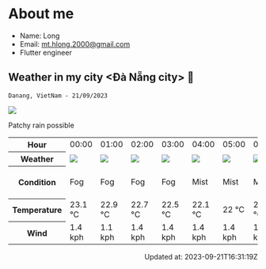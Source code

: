 # About me

- Name: Long
- Email: [mt.hlong.2000@gmail.com](mailto:mt.hlong.2000@gmail.com)
- Flutter engineer

## Weather in my city &lt;Đà Nẵng city> 👋



`Danang, VietNam - 21/09/2023`

<img src="https://cdn.weatherapi.com/weather/64x64/day/176.png"/>

Patchy rain possible


<table>
    <tr>
        <th>Hour</th>
        <td>00:00</td><td>01:00</td><td>02:00</td><td>03:00</td><td>04:00</td><td>05:00</td><td>06:00</td><td>07:00</td><td>08:00</td><td>09:00</td><td>10:00</td><td>11:00</td><td>12:00</td><td>13:00</td><td>14:00</td><td>15:00</td><td>16:00</td><td>17:00</td><td>18:00</td><td>19:00</td><td>20:00</td><td>21:00</td><td>22:00</td><td>23:00</td>
    </tr>
    <tr>
        <th>Weather</th>
        <td><img src="https://cdn.weatherapi.com/weather/64x64/night/248.png"></img></td><td><img src="https://cdn.weatherapi.com/weather/64x64/night/248.png"></img></td><td><img src="https://cdn.weatherapi.com/weather/64x64/night/248.png"></img></td><td><img src="https://cdn.weatherapi.com/weather/64x64/night/248.png"></img></td><td><img src="https://cdn.weatherapi.com/weather/64x64/night/143.png"></img></td><td><img src="https://cdn.weatherapi.com/weather/64x64/night/143.png"></img></td><td><img src="https://cdn.weatherapi.com/weather/64x64/day/143.png"></img></td><td><img src="https://cdn.weatherapi.com/weather/64x64/day/113.png"></img></td><td><img src="https://cdn.weatherapi.com/weather/64x64/day/113.png"></img></td><td><img src="https://cdn.weatherapi.com/weather/64x64/day/113.png"></img></td><td><img src="https://cdn.weatherapi.com/weather/64x64/day/113.png"></img></td><td><img src="https://cdn.weatherapi.com/weather/64x64/day/113.png"></img></td><td><img src="https://cdn.weatherapi.com/weather/64x64/day/113.png"></img></td><td><img src="https://cdn.weatherapi.com/weather/64x64/day/116.png"></img></td><td><img src="https://cdn.weatherapi.com/weather/64x64/day/116.png"></img></td><td><img src="https://cdn.weatherapi.com/weather/64x64/day/176.png"></img></td><td><img src="https://cdn.weatherapi.com/weather/64x64/day/176.png"></img></td><td><img src="https://cdn.weatherapi.com/weather/64x64/day/176.png"></img></td><td><img src="https://cdn.weatherapi.com/weather/64x64/night/113.png"></img></td><td><img src="https://cdn.weatherapi.com/weather/64x64/night/143.png"></img></td><td><img src="https://cdn.weatherapi.com/weather/64x64/night/143.png"></img></td><td><img src="https://cdn.weatherapi.com/weather/64x64/night/248.png"></img></td><td><img src="https://cdn.weatherapi.com/weather/64x64/night/116.png"></img></td><td><img src="https://cdn.weatherapi.com/weather/64x64/night/116.png"></img></td>
    </tr>
    <tr>
        <th>Condition</th>
        <td width="200px">Fog</td><td width="200px">Fog</td><td width="200px">Fog</td><td width="200px">Fog</td><td width="200px">Mist</td><td width="200px">Mist</td><td width="200px">Mist</td><td width="200px">Sunny</td><td width="200px">Sunny</td><td width="200px">Sunny</td><td width="200px">Sunny</td><td width="200px">Sunny</td><td width="200px">Sunny</td><td width="200px">Partly cloudy</td><td width="200px">Partly cloudy</td><td width="200px">Patchy rain possible</td><td width="200px">Patchy rain possible</td><td width="200px">Patchy rain possible</td><td width="200px">Clear</td><td width="200px">Mist</td><td width="200px">Mist</td><td width="200px">Fog</td><td width="200px">Partly cloudy</td><td width="200px">Partly cloudy</td>
    </tr>
    <tr>
        <th>Temperature</th>
        <td>23.1 °C</td><td>22.9 °C</td><td>22.7 °C</td><td>22.5 °C</td><td>22.1 °C</td><td>22 °C</td><td>21.9 °C</td><td>23.7 °C</td><td>25.9 °C</td><td>28.7 °C</td><td>30.6 °C</td><td>31.8 °C</td><td>32.5 °C</td><td>32.7 °C</td><td>32.3 °C</td><td>31.3 °C</td><td>29.2 °C</td><td>27.2 °C</td><td>24.1 °C</td><td>24.1 °C</td><td>23.7 °C</td><td>23.5 °C</td><td>23.3 °C</td><td>23 °C</td>
    </tr>
    <tr>
        <th>Wind</th>
        <td>1.4 kph</td><td>1.1 kph</td><td>1.4 kph</td><td>1.4 kph</td><td>1.4 kph</td><td>1.4 kph</td><td>1.8 kph</td><td>0.7 kph</td><td>1.8 kph</td><td>3.2 kph</td><td>5 kph</td><td>5.8 kph</td><td>6.8 kph</td><td>7.2 kph</td><td>8.6 kph</td><td>9.4 kph</td><td>7.9 kph</td><td>5.8 kph</td><td>3.6 kph</td><td>2.5 kph</td><td>1.4 kph</td><td>1.1 kph</td><td>0.4 kph</td><td>3.6 kph</td>
    </tr>
</table>


<div align="right">

Updated at: 2023-09-21T16:31:19Z 

</div>
